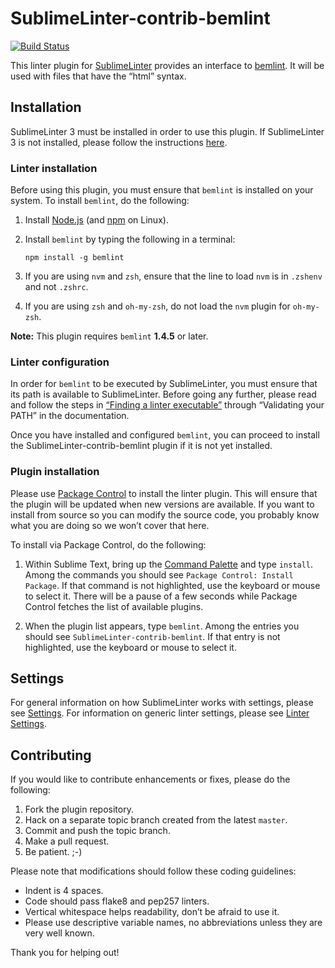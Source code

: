 SublimeLinter-contrib-bemlint 
================================

[![Build Status](https://travis-ci.org/DesTincT/SublimeLinter-contrib-bemlint.svg?branch=master)](https://travis-ci.org/DesTincT/SublimeLinter-contrib-bemlint)

This linter plugin for [SublimeLinter][docs] provides an interface to [bemlint](https://github.com/DesTincT/bemlint). It will be used with files that have the “html” syntax.

## Installation
SublimeLinter 3 must be installed in order to use this plugin. If SublimeLinter 3 is not installed, please follow the instructions [here][installation].

### Linter installation
Before using this plugin, you must ensure that `bemlint` is installed on your system. To install `bemlint`, do the following:

1. Install [Node.js](http://nodejs.org) (and [npm](https://github.com/joyent/node/wiki/Installing-Node.js-via-package-manager) on Linux).

1. Install `bemlint` by typing the following in a terminal:
   ```
   npm install -g bemlint
   ```

1. If you are using `nvm` and `zsh`, ensure that the line to load `nvm` is in `.zshenv` and not `.zshrc`.

1. If you are using `zsh` and `oh-my-zsh`, do not load the `nvm` plugin for `oh-my-zsh`.


**Note:** This plugin requires `bemlint` __1.4.5__ or later.

### Linter configuration
In order for `bemlint` to be executed by SublimeLinter, you must ensure that its path is available to SublimeLinter. Before going any further, please read and follow the steps in [“Finding a linter executable”](http://sublimelinter.readthedocs.org/en/latest/troubleshooting.html#finding-a-linter-executable) through “Validating your PATH” in the documentation.

Once you have installed and configured `bemlint`, you can proceed to install the SublimeLinter-contrib-bemlint plugin if it is not yet installed.

### Plugin installation
Please use [Package Control][pc] to install the linter plugin. This will ensure that the plugin will be updated when new versions are available. If you want to install from source so you can modify the source code, you probably know what you are doing so we won’t cover that here.

To install via Package Control, do the following:

1. Within Sublime Text, bring up the [Command Palette][cmd] and type `install`. Among the commands you should see `Package Control: Install Package`. If that command is not highlighted, use the keyboard or mouse to select it. There will be a pause of a few seconds while Package Control fetches the list of available plugins.

1. When the plugin list appears, type `bemlint`. Among the entries you should see `SublimeLinter-contrib-bemlint`. If that entry is not highlighted, use the keyboard or mouse to select it.

## Settings
For general information on how SublimeLinter works with settings, please see [Settings][settings]. For information on generic linter settings, please see [Linter Settings][linter-settings].


## Contributing
If you would like to contribute enhancements or fixes, please do the following:

1. Fork the plugin repository.
1. Hack on a separate topic branch created from the latest `master`.
1. Commit and push the topic branch.
1. Make a pull request.
1. Be patient.  ;-)

Please note that modifications should follow these coding guidelines:

- Indent is 4 spaces.
- Code should pass flake8 and pep257 linters.
- Vertical whitespace helps readability, don’t be afraid to use it.
- Please use descriptive variable names, no abbreviations unless they are very well known.

Thank you for helping out!

[docs]: http://sublimelinter.readthedocs.org
[installation]: http://sublimelinter.readthedocs.org/en/latest/installation.html
[locating-executables]: http://sublimelinter.readthedocs.org/en/latest/usage.html#how-linter-executables-are-located
[pc]: https://sublime.wbond.net/installation
[cmd]: http://docs.sublimetext.info/en/sublime-text-3/extensibility/command_palette.html
[settings]: http://sublimelinter.readthedocs.org/en/latest/settings.html
[linter-settings]: http://sublimelinter.readthedocs.org/en/latest/linter_settings.html
[inline-settings]: http://sublimelinter.readthedocs.org/en/latest/settings.html#inline-settings
